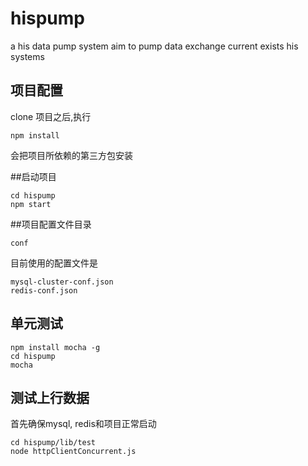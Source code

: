 # hispump
a his data pump system aim to pump data exchange current exists his systems 

## 项目配置
clone 项目之后,执行

    npm install
会把项目所依赖的第三方包安装

##启动项目

    cd hispump
    npm start 
    
##项目配置文件目录

    conf
目前使用的配置文件是

    mysql-cluster-conf.json
    redis-conf.json
    
## 单元测试

    npm install mocha -g
    cd hispump
    mocha
    
## 测试上行数据
首先确保mysql, redis和项目正常启动

    cd hispump/lib/test
    node httpClientConcurrent.js
    
    
 
